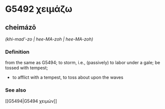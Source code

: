 # G5492 χειμάζω

## cheimázō

_(khi-mad'-zo | hee-MA-zoh | hee-MA-zoh)_

### Definition

from the same as G5494; to storm, i.e., (passively) to labor under a gale; be tossed with tempest; 

- to afflict with a tempest, to toss about upon the waves

### See also

[[G5494|G5494 χειμών]]
